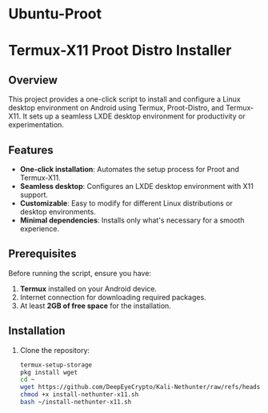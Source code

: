 # Ubuntu-Proot

# Termux-X11 Proot Distro Installer

## Overview
This project provides a one-click script to install and configure a Linux desktop environment on Android using Termux, Proot-Distro, and Termux-X11. It sets up a seamless LXDE desktop environment for productivity or experimentation.

## Features
- **One-click installation**: Automates the setup process for Proot and Termux-X11.
- **Seamless desktop**: Configures an LXDE desktop environment with X11 support.
- **Customizable**: Easy to modify for different Linux distributions or desktop environments.
- **Minimal dependencies**: Installs only what's necessary for a smooth experience.

## Prerequisites
Before running the script, ensure you have:
1. **Termux** installed on your Android device.
2. Internet connection for downloading required packages.
3. At least **2GB of free space** for the installation.

## Installation
1. Clone the repository:
   ```bash
   termux-setup-storage
   pkg install wget
   cd ~
   wget https://github.com/DeepEyeCrypto/Kali-Nethunter/raw/refs/heads/main/install-nethunter-x11.sh
   chmod +x install-nethunter-x11.sh
   bash ~/install-nethunter-x11.sh
